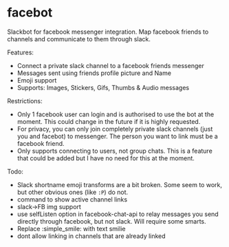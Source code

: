 # facebot

Slackbot for facebook messenger integration. Map facebook friends to channels and communicate to them through slack.

Features:
- Connect a private slack channel to a facebook friends messenger
- Messages sent using friends profile picture and Name
- Emoji support
- Supports: Images, Stickers, Gifs, Thumbs & Audio messages

Restrictions:
- Only 1 facebook user can login and is authorised to use the bot at the moment. This could change in the future if it is highly requested.
- For privacy, you can only join completely private slack channels (just you and facebot) to messenger. The person you want to link must be a facebook friend.
- Only supports connecting to users, not group chats. This is a feature that could be added but I have no need for this at the moment.

Todo:
- Slack shortname emoji transforms are a bit broken. Some seem to work, but other obvious ones (like `:P`) do not. 
- command to show active channel links
- slack->FB img support
- use selfListen option in facebook-chat-api to relay messages you send directly through facebook, but not slack. Will require some smarts.
- Replace :simple_smile: with text smilie
- dont allow linking in channels that are already linked